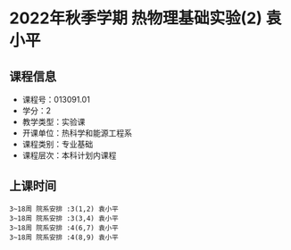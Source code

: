 # 2022年秋季学期 热物理基础实验(2) 袁小平






## 课程信息

- 课程号：013091.01
- 学分：2
- 教学类型：实验课
- 开课单位：热科学和能源工程系
- 课程类别：专业基础
- 课程层次：本科计划内课程

## 上课时间

```
3~18周 院系安排 :3(1,2) 袁小平
3~18周 院系安排 :3(3,4) 袁小平
3~18周 院系安排 :4(6,7) 袁小平
3~18周 院系安排 :4(8,9) 袁小平
```

